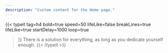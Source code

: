 ```yaml
---
description: "Custom content for the Home page."
---
```


{{< typeit 
  tag=h4
  bold=true
  speed=50
  lifeLike=false
  breakLines=true
  lifeLike=true
  startDelay=1000
  loop=true
>}}
  There is a solution for everything, as long as you dedicate yourself enough.
{{< /typeit >}}
